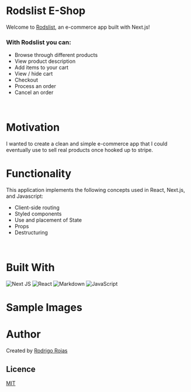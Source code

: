 # Rodslist E-Shop

Welcome to [Rodslist](https://app.netlify.com/sites/rodslist/deploys), an e-commerce app built with Next.js!
<br/>

### With Rodslist you can:
- Browse through different products
- View product description
- Add items to your cart
- View / hide cart
- Checkout
- Process an order
- Cancel an order
<br/>

# Motivation
I wanted to create a clean and simple e-commerce app that I could eventually use to sell real products once hooked up to stripe.
<br/>

# Functionality
This application implements the following concepts used in React, Next.js, and Javascript:
- Client-side routing
- Styled components
- Use and placement of State
- Props
- Destructuring  
<br />

# Built With
<img alt="Next JS" src="https://img.shields.io/badge/next%20js%20-%23000000.svg?&style=for-the-badge&logo=next.js&logoColor=white"/>

<img alt="React" src="https://img.shields.io/badge/react%20-%2320232a.svg?&style=for-the-badge&logo=react&logoColor=%2361DAFB"/>

<img alt="Markdown" src="https://img.shields.io/badge/markdown-%23000000.svg?&style=for-the-badge&logo=markdown&logoColor=white"/>

<img alt="JavaScript" src="https://img.shields.io/badge/javascript%20-%23323330.svg?&style=for-the-badge&logo=javascript&logoColor=%23F7DF1E"/>
<br/>

# Sample Images

# Author
Created by [Rodrigo Rojas](https://github.com/crrojas88)
<br/>

## Licence
[MIT](https://choosealicense.com/licenses/mit/)